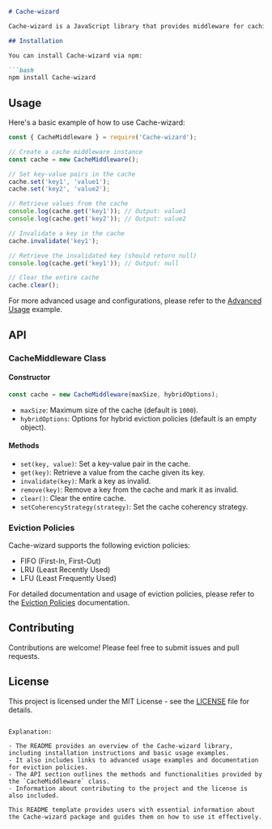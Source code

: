 ```markdown
# Cache-wizard

Cache-wizard is a JavaScript library that provides middleware for caching data with various eviction policies, cache invalidation, and cache coherency strategies.

## Installation

You can install Cache-wizard via npm:

```bash
npm install Cache-wizard
```

## Usage

Here's a basic example of how to use Cache-wizard:

```javascript
const { CacheMiddleware } = require('Cache-wizard');

// Create a cache middleware instance
const cache = new CacheMiddleware();

// Set key-value pairs in the cache
cache.set('key1', 'value1');
cache.set('key2', 'value2');

// Retrieve values from the cache
console.log(cache.get('key1')); // Output: value1
console.log(cache.get('key2')); // Output: value2

// Invalidate a key in the cache
cache.invalidate('key1');

// Retrieve the invalidated key (should return null)
console.log(cache.get('key1')); // Output: null

// Clear the entire cache
cache.clear();
```

For more advanced usage and configurations, please refer to the [Advanced Usage](./examples/AdvancedUsage.js) example.

## API

### CacheMiddleware Class

#### Constructor

```javascript
const cache = new CacheMiddleware(maxSize, hybridOptions);
```

- `maxSize`: Maximum size of the cache (default is `1000`).
- `hybridOptions`: Options for hybrid eviction policies (default is an empty object).

#### Methods

- `set(key, value)`: Set a key-value pair in the cache.
- `get(key)`: Retrieve a value from the cache given its key.
- `invalidate(key)`: Mark a key as invalid.
- `remove(key)`: Remove a key from the cache and mark it as invalid.
- `clear()`: Clear the entire cache.
- `setCoherencyStrategy(strategy)`: Set the cache coherency strategy.

### Eviction Policies

Cache-wizard supports the following eviction policies:

- FIFO (First-In, First-Out)
- LRU (Least Recently Used)
- LFU (Least Frequently Used)

For detailed documentation and usage of eviction policies, please refer to the [Eviction Policies](./docs/EvictionPolicies.md) documentation.

## Contributing

Contributions are welcome! Please feel free to submit issues and pull requests.

## License

This project is licensed under the MIT License - see the [LICENSE](./LICENSE) file for details.
```

Explanation:

- The README provides an overview of the Cache-wizard library, including installation instructions and basic usage examples.
- It also includes links to advanced usage examples and documentation for eviction policies.
- The API section outlines the methods and functionalities provided by the `CacheMiddleware` class.
- Information about contributing to the project and the license is also included.

This README template provides users with essential information about the Cache-wizard package and guides them on how to use it effectively.